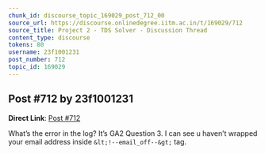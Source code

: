 ```yaml
---
chunk_id: discourse_topic_169029_post_712_00
source_url: https://discourse.onlinedegree.iitm.ac.in/t/169029/712
source_title: Project 2 - TDS Solver - Discussion Thread
content_type: discourse
tokens: 80
username: 23f1001231
post_number: 712
topic_id: 169029
---
```


## Post #712 by 23f1001231

**Direct Link**: [Post #712](https://discourse.onlinedegree.iitm.ac.in/t/169029/712)

What’s the error in the log? It’s GA2 Question 3. I can see u haven’t wrapped your email address inside `&lt;!--email_off--&gt;` tag.
